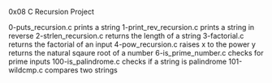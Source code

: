 0x08 C Recursion Project

0-puts_recursion.c prints a string
1-print_rev_recursion.c prints a string in reverse
2-strlen_recursion.c returns the length of a string
3-factorial.c returns the factorial of an input
4-pow_recursion.c raises x to the power y
returns the natural sqaure root of a number
6-is_prime_number.c checks for prime inputs
100-is_palindrome.c checks if a string is palindrome
101-wildcmp.c compares two strings
